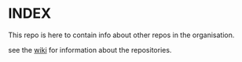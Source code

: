 # INDEX
This repo is  here to contain info about other repos in the organisation.

see the [wiki](https://github.com/KotlinPoC/INDEX/wiki) for information about the repositories.
